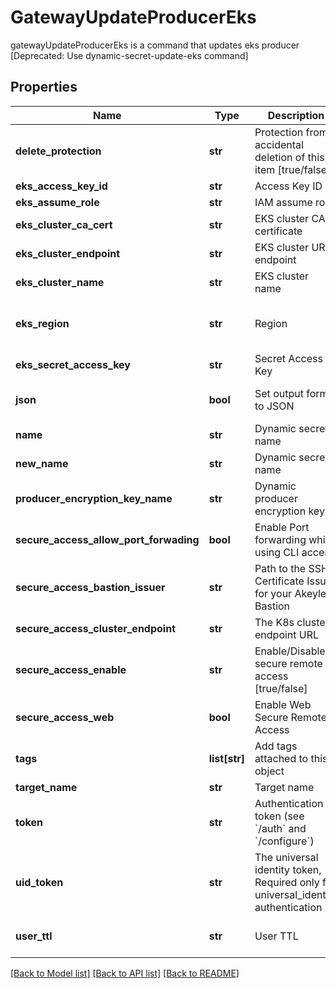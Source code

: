 # GatewayUpdateProducerEks

gatewayUpdateProducerEks is a command that updates eks producer [Deprecated: Use dynamic-secret-update-eks command]
## Properties
Name | Type | Description | Notes
------------ | ------------- | ------------- | -------------
**delete_protection** | **str** | Protection from accidental deletion of this item [true/false] | [optional] 
**eks_access_key_id** | **str** | Access Key ID | [optional] 
**eks_assume_role** | **str** | IAM assume role | [optional] 
**eks_cluster_ca_cert** | **str** | EKS cluster CA certificate | [optional] 
**eks_cluster_endpoint** | **str** | EKS cluster URL endpoint | [optional] 
**eks_cluster_name** | **str** | EKS cluster name | [optional] 
**eks_region** | **str** | Region | [optional] [default to 'us-east-2']
**eks_secret_access_key** | **str** | Secret Access Key | [optional] 
**json** | **bool** | Set output format to JSON | [optional] [default to False]
**name** | **str** | Dynamic secret name | 
**new_name** | **str** | Dynamic secret name | [optional] 
**producer_encryption_key_name** | **str** | Dynamic producer encryption key | [optional] 
**secure_access_allow_port_forwading** | **bool** | Enable Port forwarding while using CLI access | [optional] 
**secure_access_bastion_issuer** | **str** | Path to the SSH Certificate Issuer for your Akeyless Bastion | [optional] 
**secure_access_cluster_endpoint** | **str** | The K8s cluster endpoint URL | [optional] 
**secure_access_enable** | **str** | Enable/Disable secure remote access [true/false] | [optional] 
**secure_access_web** | **bool** | Enable Web Secure Remote Access | [optional] [default to False]
**tags** | **list[str]** | Add tags attached to this object | [optional] 
**target_name** | **str** | Target name | [optional] 
**token** | **str** | Authentication token (see &#x60;/auth&#x60; and &#x60;/configure&#x60;) | [optional] 
**uid_token** | **str** | The universal identity token, Required only for universal_identity authentication | [optional] 
**user_ttl** | **str** | User TTL | [optional] [default to '15m']

[[Back to Model list]](../README.md#documentation-for-models) [[Back to API list]](../README.md#documentation-for-api-endpoints) [[Back to README]](../README.md)


